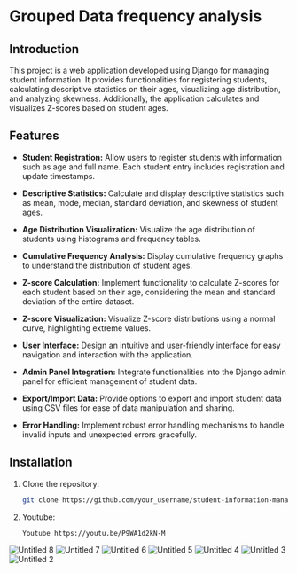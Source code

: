 # Grouped Data frequency analysis

## Introduction

This project is a web application developed using Django for managing student information. It provides functionalities for registering students, calculating descriptive statistics on their ages, visualizing age distribution, and analyzing skewness. Additionally, the application calculates and visualizes Z-scores based on student ages.

## Features

- **Student Registration:** Allow users to register students with information such as age and full name. Each student entry includes registration and update timestamps.

- **Descriptive Statistics:** Calculate and display descriptive statistics such as mean, mode, median, standard deviation, and skewness of student ages.

- **Age Distribution Visualization:** Visualize the age distribution of students using histograms and frequency tables.

- **Cumulative Frequency Analysis:** Display cumulative frequency graphs to understand the distribution of student ages.

- **Z-score Calculation:** Implement functionality to calculate Z-scores for each student based on their age, considering the mean and standard deviation of the entire dataset.

- **Z-score Visualization:** Visualize Z-score distributions using a normal curve, highlighting extreme values.

- **User Interface:** Design an intuitive and user-friendly interface for easy navigation and interaction with the application.

- **Admin Panel Integration:** Integrate functionalities into the Django admin panel for efficient management of student data.

- **Export/Import Data:** Provide options to export and import student data using CSV files for ease of data manipulation and sharing.

- **Error Handling:** Implement robust error handling mechanisms to handle invalid inputs and unexpected errors gracefully.

## Installation

1. Clone the repository:

   ```bash
   git clone https://github.com/your_username/student-information-management-system.git


2. Youtube:

   ```bash
   Youtube https://youtu.be/P9WA1d2kN-M

![Untitled 8](https://github.com/shamiraty/grouped-data-analysis-python/assets/129072179/052f78ad-9b00-4a77-990e-dffd36c7fe8e)
![Untitled 7](https://github.com/shamiraty/grouped-data-analysis-python/assets/129072179/c35494d5-4c56-43c6-afbd-9c75f393eed0)
![Untitled 6](https://github.com/shamiraty/grouped-data-analysis-python/assets/129072179/06958165-40a8-45eb-b85f-313aa760ebc0)
![Untitled 5](https://github.com/shamiraty/grouped-data-analysis-python/assets/129072179/bd40fafc-6f17-4394-a37c-dcf2fab48435)
![Untitled 4](https://github.com/shamiraty/grouped-data-analysis-python/assets/129072179/869a7cc9-3764-4ffc-b90c-3bff7ccb7c94)
![Untitled 3](https://github.com/shamiraty/grouped-data-analysis-python/assets/129072179/5864ee9a-6b43-46d8-864b-dc5303706d96)
![Untitled 2](https://github.com/shamiraty/grouped-data-analysis-python/assets/129072179/c276c631-cf41-4463-a099-8c4037cf918a)

